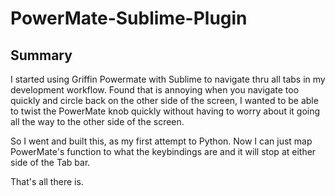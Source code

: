 # PowerMate-Sublime-Plugin
## Summary
I started using Griffin Powermate with Sublime to navigate thru all tabs in my development workflow. Found that is annoying when you navigate too quickly and circle back on the other side of the screen, I wanted to be able to twist the PowerMate knob quickly without having to worry about it going all the way to the other side of the screen. 

So I went and built this, as my first attempt to Python. Now I can just map PowerMate's function to what the keybindings are and it will stop at either side of the Tab bar. 

That's all there is.
